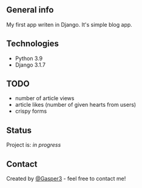 ## General info
My first app writen in Django. It's simple blog app.

## Technologies
* Python 3.9
* Django 3.1.7

## TODO
* number of article views
* article likes (number of given hearts from users)
* crispy forms

## Status
Project is: _in progress_

## Contact
Created by [@Gasper3](https://github.com/Gasper3) - feel free to contact me!
